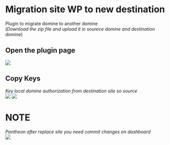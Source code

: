 # Migration site WP to new destination
Plugin to migrate domine to another domine<br>
(*Download the zip file and upload it in sourece domine and destination domine*)

## Open the plugin page
<img src="https://i.ibb.co/HKw1Sqc/migrator-page.png" />

## Copy Keys
*Key local domine authorization from destination site so source*<br>
<img src="https://i.ibb.co/6mZhBfQ/dest.png" />
<img src="https://i.ibb.co/kywtv2g/src.png" />

# NOTE
*Pantheon after replace site you need commit changes on dashboard*
<br>
<img src="https://i.ibb.co/q7J3yvg/pantheon2.png" />
